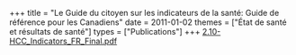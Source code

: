 +++
title = "Le Guide du citoyen sur les indicateurs de la santé: Guide de référence pour les Canadiens"
date = 2011-01-02
themes = ["État de santé et résultats de santé"]
types = ["Publications"]
+++
[2.10-HCC\_Indicators\_FR\_Final.pdf](/files/2.10-HCC_Indicators_FR_Final.pdf)
